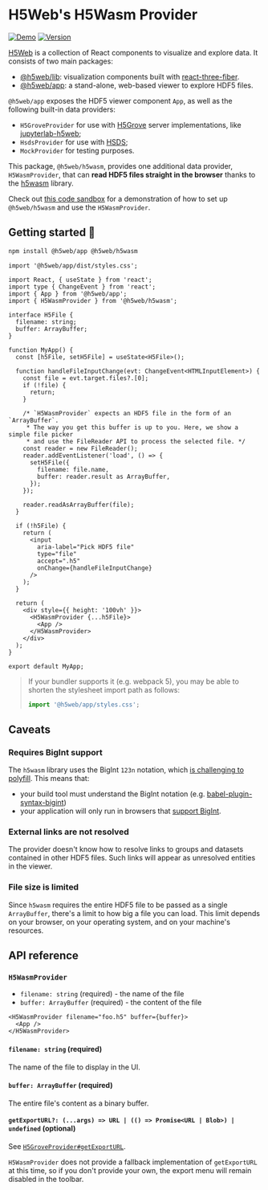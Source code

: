 # H5Web's H5Wasm Provider

[![Demo](https://img.shields.io/website?down_message=offline&label=demo&up_message=online&url=https%3A%2F%2Fh5web.panosc.eu%2Fh5wasm)](https://h5web.panosc.eu/h5wasm)
[![Version](https://img.shields.io/npm/v/@h5web/h5wasm)](https://www.npmjs.com/package/@h5web/h5wasm)

[H5Web](https://github.com/silx-kit/h5web) is a collection of React components
to visualize and explore data. It consists of two main packages:

- [@h5web/lib](https://www.npmjs.com/package/@h5web/lib): visualization
  components built with
  [react-three-fiber](https://github.com/react-spring/react-three-fiber).
- [@h5web/app](https://www.npmjs.com/package/@h5web/app): a stand-alone,
  web-based viewer to explore HDF5 files.

`@h5web/app` exposes the HDF5 viewer component `App`, as well as the following
built-in data providers:

- `H5GroveProvider` for use with [H5Grove](https://github.com/silx-kit/h5grove)
  server implementations, like
  [jupyterlab-h5web](https://github.com/silx-kit/jupyterlab-h5web);
- `HsdsProvider` for use with [HSDS](https://github.com/HDFGroup/hsds);
- `MockProvider` for testing purposes.

This package, `@h5web/h5wasm`, provides one additional data provider,
`H5WasmProvider`, that can **read HDF5 files straight in the browser** thanks to
the [h5wasm](https://github.com/usnistgov/h5wasm) library.

Check out [this code sandbox](https://codesandbox.io/s/h5web-h5wasm-77j67x) for
a demonstration of how to set up `@h5web/h5wasm` and use the `H5WasmProvider`.

## Getting started 🚀

```bash
npm install @h5web/app @h5web/h5wasm
```

```tsx
import '@h5web/app/dist/styles.css';

import React, { useState } from 'react';
import type { ChangeEvent } from 'react';
import { App } from '@h5web/app';
import { H5WasmProvider } from '@h5web/h5wasm';

interface H5File {
  filename: string;
  buffer: ArrayBuffer;
}

function MyApp() {
  const [h5File, setH5File] = useState<H5File>();

  function handleFileInputChange(evt: ChangeEvent<HTMLInputElement>) {
    const file = evt.target.files?.[0];
    if (!file) {
      return;
    }

    /* `H5WasmProvider` expects an HDF5 file in the form of an `ArrayBuffer`.
     * The way you get this buffer is up to you. Here, we show a simple file picker
     * and use the FileReader API to process the selected file. */
    const reader = new FileReader();
    reader.addEventListener('load', () => {
      setH5File({
        filename: file.name,
        buffer: reader.result as ArrayBuffer,
      });
    });

    reader.readAsArrayBuffer(file);
  }

  if (!h5File) {
    return (
      <input
        aria-label="Pick HDF5 file"
        type="file"
        accept=".h5"
        onChange={handleFileInputChange}
      />
    );
  }

  return (
    <div style={{ height: '100vh' }}>
      <H5WasmProvider {...h5File}>
        <App />
      </H5WasmProvider>
    </div>
  );
}

export default MyApp;
```

> If your bundler supports it (e.g. webpack 5), you may be able to shorten the
> stylesheet import path as follows:
>
> ```ts
> import '@h5web/app/styles.css';
> ```

## Caveats

### Requires BigInt support

The `h5wasm` library uses the BigInt `123n` notation, which
[is challenging to polyfill](https://javascript.info/bigint#polyfills). This
means that:

- your build tool must understand the BigInt notation (e.g.
  [babel-plugin-syntax-bigint](https://babeljs.io/docs/en/babel-plugin-syntax-bigint))
- your application will only run in browsers that
  [support BigInt](https://caniuse.com/bigint).

### External links are not resolved

The provider doesn't know how to resolve links to groups and datasets contained
in other HDF5 files. Such links will appear as unresolved entities in the
viewer.

### File size is limited

Since `h5wasm` requires the entire HDF5 file to be passed as a single
`ArrayBuffer`, there's a limit to how big a file you can load. This limit
depends on your browser, on your operating system, and on your machine's
resources.

## API reference

### `H5WasmProvider`

- `filename: string` (required) - the name of the file
- `buffer: ArrayBuffer` (required) - the content of the file

```tsx
<H5WasmProvider filename="foo.h5" buffer={buffer}>
  <App />
</H5WasmProvider>
```

#### `filename: string` (required)

The name of the file to display in the UI.

#### `buffer: ArrayBuffer` (required)

The entire file's content as a binary buffer.

#### `getExportURL?: (...args) => URL | (() => Promise<URL | Blob>) | undefined` (optional)

See
[`H5GroveProvider#getExportURL`](https://github.com/silx-kit/h5web/blob/main/packages/app/README.md#getexporturl-args--url----promiseurl--blob--undefined-optional).

`H5WasmProvider` does not provide a fallback implementation of `getExportURL` at
this time, so if you don't provide your own, the export menu will remain
disabled in the toolbar.
